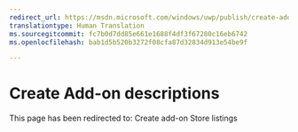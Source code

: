 ```yaml
---
redirect_url: https://msdn.microsoft.com/windows/uwp/publish/create-add-on-store-listings
translationtype: Human Translation
ms.sourcegitcommit: fc7b0d7dd85e661e1688f4df3f67280c16eb6742
ms.openlocfilehash: bab1d5b520b3272f08cfa87d32834d913e54be9f

---
```


# Create Add-on descriptions

This page has been redirected to: Create add-on Store listings


<!--HONumber=Aug16_HO5-->


